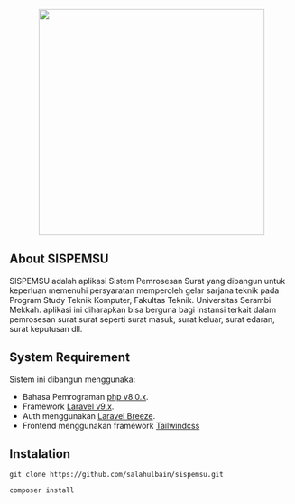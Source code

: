 <p align="center"><a href="#"><img src="https://raw.githubusercontent.com/laravel/art/master/logo-lockup/5%20SVG/2%20CMYK/1%20Full%20Color/laravel-logolockup-cmyk-red.svg" width="400"></a></p>

## About SISPEMSU

SISPEMSU adalah aplikasi Sistem Pemrosesan Surat yang dibangun untuk keperluan memenuhi persyaratan memperoleh gelar sarjana teknik pada Program Study Teknik Komputer, Fakultas Teknik. Universitas Serambi Mekkah.
aplikasi ini diharapkan bisa berguna bagi instansi terkait dalam pemrosesan surat surat seperti surat masuk, surat keluar, surat edaran, surat keputusan dll.

## System Requirement

Sistem ini dibangun menggunaka:

-   Bahasa Pemrograman [php v8.0.x](https://www.php.net/downloads.php#v8.0.21).
-   Framework [Laravel v9.x](https://laravel.com/docs/9.x/installation).
-   Auth menggunakan [Laravel Breeze](https://laravel.com/docs/9.x/starter-kits#laravel-breeze).
-   Frontend menggunakan framework [Tailwindcss](https://tailwindcss.com/)

## Instalation

```
git clone https://github.com/salahulbain/sispemsu.git
```

```
composer install
```
